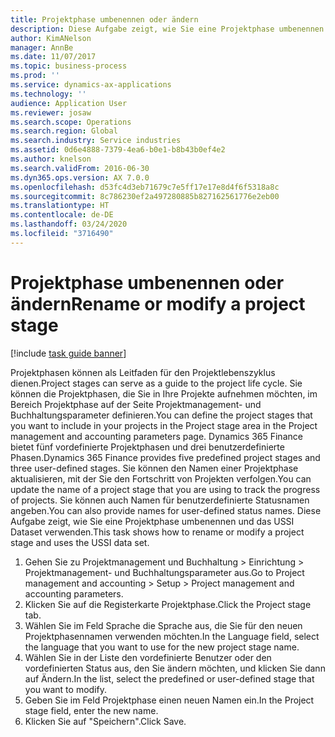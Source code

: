 ```yaml
---
title: Projektphase umbenennen oder ändern
description: Diese Aufgabe zeigt, wie Sie eine Projektphase umbenennen oder ändern.
author: KimANelson
manager: AnnBe
ms.date: 11/07/2017
ms.topic: business-process
ms.prod: ''
ms.service: dynamics-ax-applications
ms.technology: ''
audience: Application User
ms.reviewer: josaw
ms.search.scope: Operations
ms.search.region: Global
ms.search.industry: Service industries
ms.assetid: 0d6e4888-7379-4ea6-b0e1-b8b43b0ef4e2
ms.author: knelson
ms.search.validFrom: 2016-06-30
ms.dyn365.ops.version: AX 7.0.0
ms.openlocfilehash: d53fc4d3eb71679c7e5ff17e17e8d4f6f5318a8c
ms.sourcegitcommit: 8c786230ef2a497280885b827162561776e2eb00
ms.translationtype: HT
ms.contentlocale: de-DE
ms.lasthandoff: 03/24/2020
ms.locfileid: "3716490"
---
```

# <a name="rename-or-modify-a-project-stage"></a><span data-ttu-id="0a896-103">Projektphase umbenennen oder ändern</span><span class="sxs-lookup"><span data-stu-id="0a896-103">Rename or modify a project stage</span></span>

[!include [task guide banner](../../includes/task-guide-banner.md)]

<span data-ttu-id="0a896-104">Projektphasen können als Leitfaden für den Projektlebenszyklus dienen.</span><span class="sxs-lookup"><span data-stu-id="0a896-104">Project stages can serve as a guide to the project life cycle.</span></span> <span data-ttu-id="0a896-105">Sie können die Projektphasen, die Sie in Ihre Projekte aufnehmen möchten, im Bereich Projektphase auf der Seite Projektmanagement- und Buchhaltungsparameter definieren.</span><span class="sxs-lookup"><span data-stu-id="0a896-105">You can define the project stages that you want to include in your projects in the Project stage area in the Project management and accounting parameters page.</span></span> <span data-ttu-id="0a896-106">Dynamics 365 Finance bietet fünf vordefinierte Projektphasen und drei benutzerdefinierte Phasen.</span><span class="sxs-lookup"><span data-stu-id="0a896-106">Dynamics 365 Finance provides five predefined project stages and three user-defined stages.</span></span> <span data-ttu-id="0a896-107">Sie können den Namen einer Projektphase aktualisieren, mit der Sie den Fortschritt von Projekten verfolgen.</span><span class="sxs-lookup"><span data-stu-id="0a896-107">You can update the name of a project stage that you are using to track the progress of projects.</span></span> <span data-ttu-id="0a896-108">Sie können auch Namen für benutzerdefinierte Statusnamen angeben.</span><span class="sxs-lookup"><span data-stu-id="0a896-108">You can also provide names for user-defined status names.</span></span> <span data-ttu-id="0a896-109">Diese Aufgabe zeigt, wie Sie eine Projektphase umbenennen und das USSI Dataset verwenden.</span><span class="sxs-lookup"><span data-stu-id="0a896-109">This task shows how to rename or modify a project stage and uses the USSI data set.</span></span>

1. <span data-ttu-id="0a896-110">Gehen Sie zu Projektmanagement und Buchhaltung > Einrichtung > Projektmanagement- und Buchhaltungsparameter aus.</span><span class="sxs-lookup"><span data-stu-id="0a896-110">Go to Project management and accounting > Setup > Project management and accounting parameters.</span></span>
2. <span data-ttu-id="0a896-111">Klicken Sie auf die Registerkarte Projektphase.</span><span class="sxs-lookup"><span data-stu-id="0a896-111">Click the Project stage tab.</span></span>
3. <span data-ttu-id="0a896-112">Wählen Sie im Feld Sprache die Sprache aus, die Sie für den neuen Projektphasennamen verwenden möchten.</span><span class="sxs-lookup"><span data-stu-id="0a896-112">In the Language field, select the language that you want to use for the new project stage name.</span></span>
4. <span data-ttu-id="0a896-113">Wählen Sie in der Liste den vordefinierte Benutzer oder den vordefinierten Status aus, den Sie ändern möchten, und klicken Sie dann auf Ändern.</span><span class="sxs-lookup"><span data-stu-id="0a896-113">In the list, select the predefined or user-defined stage that you want to modify.</span></span> 
5. <span data-ttu-id="0a896-114">Geben Sie im Feld Projektphase einen neuen Namen ein.</span><span class="sxs-lookup"><span data-stu-id="0a896-114">In the Project stage field, enter the new name.</span></span>
6. <span data-ttu-id="0a896-115">Klicken Sie auf "Speichern".</span><span class="sxs-lookup"><span data-stu-id="0a896-115">Click Save.</span></span>
